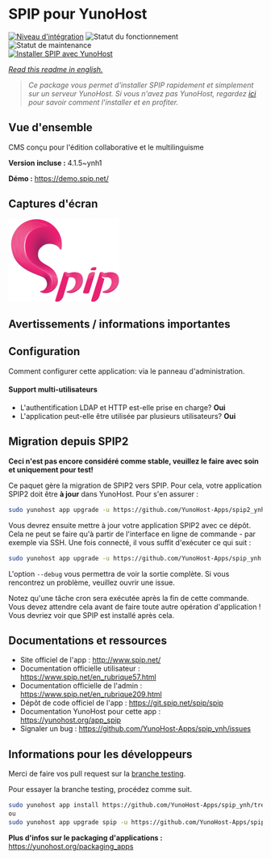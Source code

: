 <!--
N.B.: This README was automatically generated by https://github.com/YunoHost/apps/tree/master/tools/README-generator
It shall NOT be edited by hand.
-->

# SPIP pour YunoHost

[![Niveau d'intégration](https://dash.yunohost.org/integration/spip.svg)](https://dash.yunohost.org/appci/app/spip) ![Statut du fonctionnement](https://ci-apps.yunohost.org/ci/badges/spip.status.svg) ![Statut de maintenance](https://ci-apps.yunohost.org/ci/badges/spip.maintain.svg)  
[![Installer SPIP avec YunoHost](https://install-app.yunohost.org/install-with-yunohost.svg)](https://install-app.yunohost.org/?app=spip)

*[Read this readme in english.](./README.md)*

> *Ce package vous permet d'installer SPIP rapidement et simplement sur un serveur YunoHost.
Si vous n'avez pas YunoHost, regardez [ici](https://yunohost.org/#/install) pour savoir comment l'installer et en profiter.*

## Vue d'ensemble

CMS conçu pour l'édition collaborative et le multilinguisme

**Version incluse :** 4.1.5~ynh1

**Démo :** https://demo.spip.net/

## Captures d'écran

![Capture d'écran de SPIP](./doc/screenshots/220px-Logo_SPIP.png)

## Avertissements / informations importantes

## Configuration

Comment configurer cette application: via le panneau d'administration.

#### Support multi-utilisateurs

 * L'authentification LDAP et HTTP est-elle prise en charge? **Oui**
 * L'application peut-elle être utilisée par plusieurs utilisateurs? **Oui**

## Migration depuis SPIP2

**Ceci n'est pas encore considéré comme stable, veuillez le faire avec soin et uniquement pour test!**

Ce paquet gère la migration de SPIP2 vers SPIP. Pour cela, votre application SPIP2 doit être **à jour** dans YunoHost. Pour s'en assurer :

```bash
sudo yunohost app upgrade -u https://github.com/YunoHost-Apps/spip2_ynh spip2 --debug
```

Vous devrez ensuite mettre à jour votre application SPIP2 avec ce dépôt.
Cela ne peut se faire qu'à partir de l'interface en ligne de commande - par exemple via SSH. Une fois connecté, il vous suffit d'exécuter ce qui suit :

```bash
sudo yunohost app upgrade -u https://github.com/YunoHost-Apps/spip_ynh spip2 --debug
```

L'option `--debug` vous permettra de voir la sortie complète. Si vous rencontrez un problème, veuillez ouvrir une issue.

Notez qu'une tâche cron sera exécutée après la fin de cette commande. Vous devez attendre cela avant de faire toute autre opération d'application ! Vous devriez voir que SPIP est installé après cela.

## Documentations et ressources

* Site officiel de l'app : <http://www.spip.net/>
* Documentation officielle utilisateur : <https://www.spip.net/en_rubrique57.html>
* Documentation officielle de l'admin : <https://www.spip.net/en_rubrique209.html>
* Dépôt de code officiel de l'app : <https://git.spip.net/spip/spip>
* Documentation YunoHost pour cette app : <https://yunohost.org/app_spip>
* Signaler un bug : <https://github.com/YunoHost-Apps/spip_ynh/issues>

## Informations pour les développeurs

Merci de faire vos pull request sur la [branche testing](https://github.com/YunoHost-Apps/spip_ynh/tree/testing).

Pour essayer la branche testing, procédez comme suit.

``` bash
sudo yunohost app install https://github.com/YunoHost-Apps/spip_ynh/tree/testing --debug
ou
sudo yunohost app upgrade spip -u https://github.com/YunoHost-Apps/spip_ynh/tree/testing --debug
```

**Plus d'infos sur le packaging d'applications :** <https://yunohost.org/packaging_apps>
